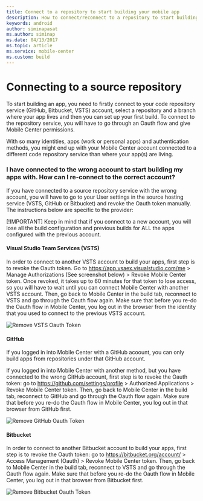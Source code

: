 ```yaml
---
title: Connect to a repository to start building your mobile app
description: How to connect/reconnect to a repository to start building your app
keywords: android
author: siminapasat
ms.author: siminap
ms.date: 04/13/2017
ms.topic: article
ms.service: mobile-center
ms.custom: build
---
```


# Connecting to a source repository 

To start building an app, you need to firstly connect to your code repository service (GitHub, Bitbucket, VSTS) account, select a repository and a branch where your app lives and then you can set up your first build. To connect to the repository service, you will have to go through an Oauth flow and give Mobile Center permissions.

With so many identities, apps (work or personal apps) and authentication methods, you might end up with your Mobile Center account connected to a different code repository service than where your app(s) are living.


### I have connected to the wrong account to start building my apps with. How can I re-connect to the correct account?
If you have connected to a source repository service with the wrong account, you will have to go to your User settings in the source hosting service (VSTS, GitHub or Bitbucket) and revoke the Oauth token manually. The instructions below are specific to the provider:

[!IMPORTANT]
Keep in mind that if you connect to a new account, you will lose all the build configuration and previous builds for ALL the apps configured with the previous account.

#### Visual Studio Team Services (VSTS)
In order to connect to another VSTS account to build your apps, first step is to revoke the Oauth token. Go to https://app.vsaex.visualstudio.com/me > Manage Authorizations (See screenshot below) > Revoke Mobile Center token. Once revoked, it takes up to 60 minutes for that token to lose access, so you will have to wait until you can connect Mobile Center with another VSTS account. Then, go back to Mobile Center in the build tab, reconnect to VSTS and go through the Oauth flow again. Make sure that before you re-do the Oauth flow in Mobile Center, you log out in the browser from the identity that you used to connect to the previous VSTS account.

![Remove VSTS Oauth Token][remove-vsts-oauth-token]

#### GitHub
If you logged in into Mobile Center with a GitHub acoount, you can only build apps from repositories under that GitHub account.

If you logged in into Mobile Center with another method, but you have connected to the wrong GitHub account, first step is to revoke the Oauth token: go to https://github.com/settings/profile > Authorized Applications > Revoke Mobile Center token. Then, go back to Mobile Center in the build tab, reconnect to GitHub and go through the Oauth flow again. Make sure that before you re-do the Oauth flow in Mobile Center, you log out in that browser from GitHub first.

![Remove GitHub Oauth Token][remove-github-oauth-token]

#### Bitbucket
In order to connect to another Bitbucket account to build your apps, first step is to revoke the Oauth token: go to https://bitbucket.org/account/ > Access Management (Oauth) > Revoke Mobile Center token. Then, go back to Mobile Center in the build tab, reconnect to VSTS and go through the Oauth flow again. Make sure that before you re-do the Oauth flow in Mobile Center, you log out in that browser from Bitbucket first. 

![Remove Bitbucket Oauth Token][remove-bitbucket-oauth-token]

[remove-vsts-oauth-token]: ~/build/images/remove-vsts-oauth-token.png "Remove VSTS token"
[remove-github-oauth-token]: ~/build/images/remove-github-oauth-token.png "Remove GitHub token"
[remove-bitbucket-oauth-token]: ~/build/images/remove-bitbucket-oauth-token.png "Remove Bitbucket token"


